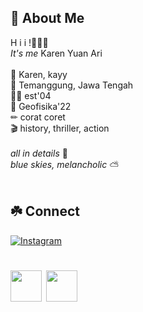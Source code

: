 ## 🧩 About Me 
H i i !👋🏻🌻<br>
*It's me* Karen Yuan Ari <br><br> 
🍦 Karen, kayy <br>
📍 Temanggung, Jawa Tengah <br>
🧚🏻 est'04 <br>
🏫 Geofisika'22 <br>
✏ corat coret <br>
🎬 history, thriller, action <br><br>
*all in details* 🦔 <br>
*blue skies, melancholic* ⛅ <br><br>

## ☘️ Connect
 [![Instagram](https://img.shields.io/badge/Instagram-%23E4405F.svg?logo=Instagram&logoColor=white)](https://www.instagram.com/karenyuanr/?next=%2F) 
 
# <img src="https://emojis.slackmojis.com/emojis/images/1577305505/7373/hand_wave.gif?1577305505" width="50" />  <img src="https://emojis.slackmojis.com/emojis/images/1577305505/7373/hand_wave.gif?1577305505" width="50" />

